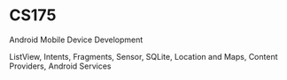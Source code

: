 # CS175
Android Mobile Device Development


ListView, Intents, Fragments, Sensor, SQLite, Location and Maps, Content Providers, Android Services
